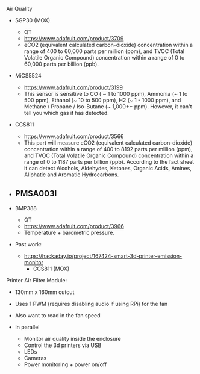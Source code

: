 

Air Quality

- SGP30 (MOX)
    - QT
    - https://www.adafruit.com/product/3709
    - eCO2 (equivalent calculated carbon-dioxide) concentration within a range of 400 to 60,000 parts per million (ppm), and TVOC (Total Volatile Organic Compound) concentration within a range of 0 to 60,000 parts per billion (ppb).

- MiCS5524
    - https://www.adafruit.com/product/3199
    - This sensor is sensitive to CO ( ~ 1 to 1000 ppm), Ammonia (~ 1 to 500 ppm), Ethanol (~ 10 to 500 ppm), H2 (~ 1 - 1000 ppm), and Methane / Propane / Iso-Butane (~ 1,000++ ppm). However, it can't tell you which gas it has detected. 

- CCS811
    - https://www.adafruit.com/product/3566
    - This part will measure eCO2 (equivalent calculated carbon-dioxide) concentration within a range of 400 to 8192 parts per million (ppm), and TVOC (Total Volatile Organic Compound) concentration within a range of 0 to 1187 parts per billion (ppb). According to the fact sheet it can detect Alcohols, Aldehydes, Ketones, Organic Acids, Amines, Aliphatic and Aromatic Hydrocarbons.

- PMSA003I
    - 

- BMP388
    - QT
    - https://www.adafruit.com/product/3966
    - Temperature + barometric pressure.

- Past work:
    - https://hackaday.io/project/167424-smart-3d-printer-emission-monitor
        - CCS811 (MOX) 
       


Printer Air Filter Module:
- 130mm x 160mm cutout

- Uses 1 PWM (requires disabling audio if using RPi) for the fan
- Also want to read in the fan speed
- In parallel
    - Monitor air quality inside the enclosure
    - Control the 3d printers via USB
    - LEDs
    - Cameras
    - Power monitoring + power on/off
